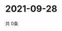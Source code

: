 # 2021-09-28
  共 0条

  <!-- BEGIN -->
  <!-- 最后更新时间Tue Sep 28 2021 21:01:54 GMT+0000 (Coordinated Universal Time) -->
  
  <!-- END -->
  
  